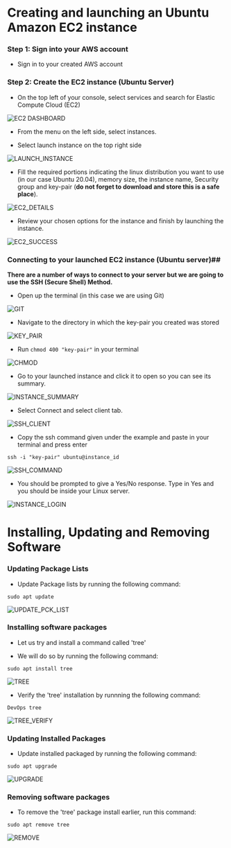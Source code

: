 # Creating and launching an Ubuntu Amazon EC2 instance

### Step 1: Sign into your AWS account

- Sign in to your created AWS account

### Step 2: Create the EC2 instance (Ubuntu Server)

- On the top left of your console, select services and search for Elastic Compute Cloud (EC2)

![EC2 DASHBOARD](/Create_EC2_Instance/Images/EC2_DASHBOARD.png)

- From the menu on the left side, select instances.

- Select launch instance on the top right side

![LAUNCH_INSTANCE](/Create_EC2_Instance/Images/LAUNCH_INSTANCE.png)

- Fill the required portions indicating the linux distribution you want to use (in our case Ubuntu 20.04), memory size, the instance name, Security group and key-pair (**do not forget to download and store this is a safe place**).

![EC2_DETAILS](/Create_EC2_Instance/Images/EC2_DETAILS.png)

- Review your chosen options for the instance and finish by launching the instance.

![EC2_SUCCESS](/Create_EC2_Instance/Images/EC2_SUCCESS.png)

### Connecting to your launched EC2 instance (Ubuntu server)##

**There are a number of ways to connect to your server but we are going to use the SSH (Secure Shell) Method.**

- Open up the terminal (in this case we are using Git)

![GIT](/Create_EC2_Instance/Images/GIT.png)

- Navigate to the directory in which the key-pair you created was stored

![KEY_PAIR](/Create_EC2_Instance/Images/KEY_PAIR.png)

- Run `chmod 400 "key-pair"` in your terminal

![CHMOD](/Create_EC2_Instance/Images/CHMOD.png)

- Go to your launched instance and click it to open so you can see its summary.

![INSTANCE_SUMMARY](/Create_EC2_Instance/Images/INSTANCE_SUMMARY.png)

- Select Connect and select client tab.

![SSH_CLIENT](/Create_EC2_Instance/Images/SSH_CLIENT.png)

- Copy the ssh command given under the example and paste in your terminal and press enter
```
ssh -i "key-pair" ubuntu@instance_id
```

![SSH_COMMAND](/Create_EC2_Instance/Images/SSH_COMMAND.png)

- You should be prompted to give a Yes/No response. Type in Yes and you should be inside your Linux server.

![INSTANCE_LOGIN](/Create_EC2_Instance/Images/INSTANCE_LOGIN.png)

# Installing, Updating and Removing Software

### Updating Package Lists

- Update Package lists by running the following command:

```
sudo apt update
```

![UPDATE_PCK_LIST](/Create_EC2_Instance/Images/UPDATE_PCK_LIST.png)

### Installing software packages

- Let us try and install a command called 'tree'

- We will do so by running the following command:

```
sudo apt install tree
```

![TREE](/Create_EC2_Instance/Images/TREE.png)

- Verify the 'tree' installation by runnning the following command:
```
DevOps tree
```

![TREE_VERIFY](/Create_EC2_Instance/Images/TREE_VERIFY.png)

### Updating Installed Packages

- Update installed packaged by running the following command:

```
sudo apt upgrade
```

![UPGRADE](/Create_EC2_Instance/Images/UPGRADE.png)

### Removing software packages

- To remove the 'tree' package install earlier, run this command:

```
sudo apt remove tree
```

![REMOVE](/Create_EC2_Instance/Images/REMOVE.png)
